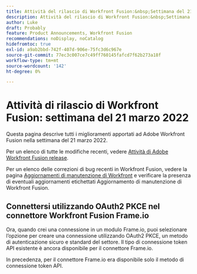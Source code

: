 ```yaml
---
title: Attività del rilascio di Workfront Fusion:&nbsp;Settimana del 21 marzo 2022
description: Attività del rilascio di Workfront Fusion:&nbsp;Settimana del 21 marzo 2022
author: Luke
draft: Probably
feature: Product Announcements, Workfront Fusion
recommendations: noDisplay, noCatalog
hidefromtoc: true
exl-id: a9ab2bbd-742f-407d-906e-75fc3d6c967e
source-git-commit: 77ec3c007ce7c49ff760145fafcd7f62b273a18f
workflow-type: tm+mt
source-wordcount: '142'
ht-degree: 0%

---
```


# Attività di rilascio di Workfront Fusion: settimana del 21 marzo 2022

Questa pagina descrive tutti i miglioramenti apportati ad Adobe Workfront Fusion nella settimana del 21 marzo 2022.

Per un elenco di tutte le modifiche recenti, vedere [Attività di Adobe Workfront Fusion release](/help/workfront-fusion/fusion-product-releases/fusion-release-activity.md).

Per un elenco delle correzioni di bug recenti in Workfront Fusion, vedere la pagina [Aggiornamenti di manutenzione di Workfront](https://experienceleague.adobe.com/docs/workfront-known-issues/releases/current-updates.html?lang=it) e verificare la presenza di eventuali aggiornamenti etichettati Aggiornamento di manutenzione di Workfront Fusion.

## Connettersi utilizzando OAuth2 PKCE nel connettore Workfront Fusion Frame.io

Ora, quando crei una connessione in un modulo Frame.io, puoi selezionare l’opzione per creare una connessione utilizzando OAuth2 PKCE, un metodo di autenticazione sicuro e standard del settore. Il tipo di connessione token API esistente è ancora disponibile per il connettore Frame.io.

In precedenza, per il connettore Frame.io era disponibile solo il metodo di connessione token API.
